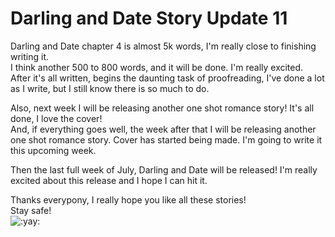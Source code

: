 # Darling and Date Story Update 11

Darling and Date chapter 4 is almost 5k words, I'm really close to finishing writing it.  
I think another 500 to 800 words, and it will be done. I'm really excited.  
After it's all written, begins the daunting task of proofreading, I've done a lot as I write, but I still know there is so much to do.

Also, next week I will be releasing another one shot romance story! It's all done, I love the cover!  
And, if everything goes well, the week after that I will be releasing another one shot romance story. Cover has started being made. I'm going to write it this upcoming week.

Then the last full week of July, Darling and Date will be released! I'm really excited about this release and I hope I can hit it.

Thanks everypony, I really hope you like all these stories!  
Stay safe!  
![:yay:](../../ponies/emotes/yay.png)
